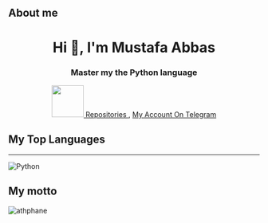 
## About me
<h1 align="center">Hi 👋, I'm Mustafa Abbas</h1>
<h3 align="center">Master  my the Python language</h3>
<p align="center">
    <a href="https://github.com/i0i1">
        <img src="https://github.com/images/mona-whisper.gif" alt="" width="64">
    </a>
    <a href="https://github.com/i0i1?tab=repositories&q=&type=&language=&sort=stargazers">
        Repositories
    </a>
    ,
    <a href="https://t.me/GTT_G">
        My Account On Telegram
    </a>
</p>


## My Top Languages
---
![Python](https://img.shields.io/badge/Python-3776AB?style=for-the-badge&logo=python&logoColor=white)
## My motto
![athphane](https://telegra.ph/file/a5e52d9f8efb437798062.jpg)

